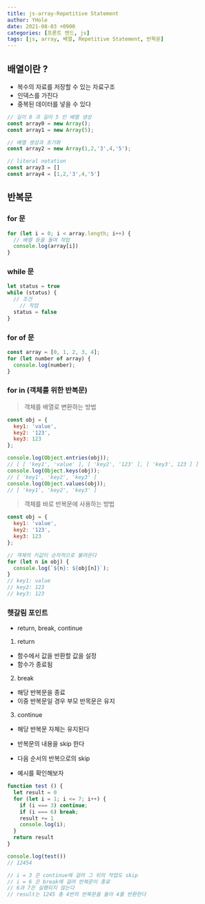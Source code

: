 ```yaml
---
title: js-array-Repetitive Statement
author: YHole
date: 2021-08-03 +0900
categories: [프론트 엔드, js]
tags: [js, array, 배열, Repetitive Statement, 반목문]
---
```


## 배열이란 ?

- 복수의 자료를 저장할 수 있는 자료구조
- 인덱스를 가진다
- 중복된 데이터를 넣을 수 있다

```javascript
// 길이 0 과 길이 5 인 배열 생성
const array0 = new Array();
const array1 = new Array(5);

// 배열 생성과 초기화
const array2 = new Array(1,2,'3',4,'5');

// literal notation
const array3 = []
const array4 = [1,2,'3',4,'5']

```
## 반복문

### for 문

```javascript
for (let i = 0; i < array.length; i++) {
  // 배열 등을 돌며 작업
  console.log(array[i]) 
}
```

### while 문

```javascript
let status = true
while (status) {
  // 조건
    // 작업
  status = false
}
```

### for of 문

```javascript
const array = [0, 1, 2, 3, 4];
for (let number of array) {
  console.log(number);
}
```

### for in (객체를 위한 반복문)

> 객체를 배열로 변환하는 방법

```javascript
const obj = {
  key1: 'value',
  key2: '123',
  key3: 123
};

console.log(Object.entries(obj));
// [ [ 'key1', 'value' ], [ 'key2', '123' ], [ 'key3', 123 ] ]
console.log(Object.keys(obj));
// [ 'key1', 'key2', 'key3' ]
console.log(Object.values(obj));
// [ 'key1', 'key2', 'key3' ]
```

> 객체를 바로 반복문에 사용하는 방법

```javascript
const obj = {
  key1: 'value',
  key2: '123',
  key3: 123
};

// 객체의 키값이 순차적으로 불려온다
for (let n in obj) {
  console.log(`${n}: ${obj[n]}`);
}
// key1: value
// key2: 123
// key3: 123
```

### 헷갈림 포인트

- return, break, continue

1. return
  - 함수에서 값을 반환할 값을 설정
  - 함수가 종료됨

2. break
  - 해당 반복문을 종료
  - 이중 반복문일 경우 부모 반목문은 유지

3. continue
  - 해당 반복문 자체는 유지된다
  - 반복문의 내용을 skip 한다
  - 다음 순서의 반복으로의 skip

- 예시를 확인해보자

```javascript
function test () {
  let result = 0
  for (let i = 1; i <= 7; i++) {
    if (i === 3) continue;
    if (i === 6) break;
    result += 1
    console.log(i);
  }
  return result
}

console.log(test())
// 12454

// i = 3 은 continue에 걸려 그 뒤의 작업도 skip
// i = 6 은 break에 걸려 반복문이 종료
// 6과 7은 실행되지 않는다
// result는 1245 총 4번의 반복문을 돌아 4를 반환한다
```
